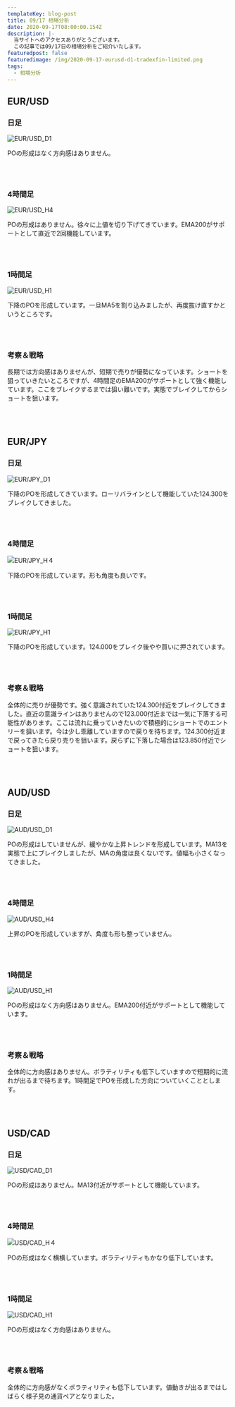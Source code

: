 ```yaml
---
templateKey: blog-post
title: 09/17 相場分析
date: 2020-09-17T08:00:00.154Z
description: |-
  当サイトへのアクセスありがとうございます。
  この記事では09/17日の相場分析をご紹介いたします。
featuredpost: false
featuredimage: /img/2020-09-17-eurusd-d1-tradexfin-limited.png
tags:
  - 相場分析
---
```

## EUR/USD

### 日足

![EUR/USD_D1](/img/2020-09-17-eurusd-d1-tradexfin-limited.png)

POの形成はなく方向感はありません。

<br/>
<br/>

### 4時間足

![EUR/USD_H4](/img/2020-09-17-eurusd-h4-tradexfin-limited.png)

POの形成はありません。徐々に上値を切り下げてきています。EMA200がサポートとして直近で2回機能しています。

<br/>
<br/>

### 1時間足

![EUR/USD_H1](/img/2020-09-17-eurusd-h1-tradexfin-limited.png)

下降のPOを形成しています。一旦MA5を割り込みましたが、再度抜け直すかというところです。

<br/>
<br/>

### 考察＆戦略

長期では方向感はありませんが、短期で売りが優勢になっています。ショートを狙っていきたいところですが、4時間足のEMA200がサポートとして強く機能しています。ここをブレイクするまでは狙い難いです。実態でブレイクしてからショートを狙います。

<br/>
<br/>

## EUR/JPY

### 日足

![EUR/JPY_D1](/img/2020-09-17-eurjpy-d1-tradexfin-limited.png)

下降のPOを形成してきています。ローリバラインとして機能していた124.300をブレイクしてきました。

<br/>
<br/>

### 4時間足

![EUR/JPY_H４](/img/2020-09-17-eurjpy-h4-tradexfin-limited.png)

下降のPOを形成しています。形も角度も良いです。

<br/>
<br/>

### 1時間足

![EUR/JPY_H1](/img/2020-09-17-eurjpy-h1-tradexfin-limited.png)

下降のPOを形成しています。124.000をブレイク後やや買いに押されています。

<br/>
<br/>

### 考察＆戦略

全体的に売りが優勢です。強く意識されていた124.300付近をブレイクしてきました。直近の意識ラインはありませんので123.000付近までは一気に下落する可能性があります。ここは流れに乗っていきたいので積極的にショートでのエントリーを狙います。今は少し乖離していますので戻りを待ちます。124.300付近まで戻ってきたら戻り売りを狙います。戻らずに下落した場合は123.850付近でショートを狙います。

<br/>
<br/>

## AUD/USD

### 日足

![AUD/USD_D1](/img/2020-09-17-audusd-d1-tradexfin-limited.png)

POの形成はしていませんが、緩やかな上昇トレンドを形成しています。MA13を実態で上にブレイクしましたが、MAの角度は良くないです。値幅も小さくなってきました。

<br/>
<br/>

### 4時間足

![AUD/USD_H4](/img/2020-09-17-audusd-h4-tradexfin-limited.png)

上昇のPOを形成していますが、角度も形も整っていません。

<br/>
<br/>

### 1時間足

![AUD/USD_H1](/img/2020-09-17-audusd-h1-tradexfin-limited.png)

POの形成はなく方向感はありません。EMA200付近がサポートとして機能しています。

<br/>
<br/>

### 考察＆戦略

全体的に方向感はありません。ボラティリティも低下していますので短期的に流れが出るまで待ちます。1時間足でPOを形成した方向についていくこととします。

<br/>
<br/>

## USD/CAD

### 日足

![USD/CAD_D1](/img/2020-09-17-usdcad-d1-tradexfin-limited.png)

POの形成はありません。MA13付近がサポートとして機能しています。

<br/>
<br/>

### 4時間足

![USD/CAD_H４](/img/2020-09-17-usdcad-h4-tradexfin-limited.png)

POの形成はなく横横しています。ボラティリティもかなり低下しています。

<br/>
<br/>

### 1時間足

![USD/CAD_H1](/img/2020-09-17-usdcad-h1-tradexfin-limited.png)

POの形成はなく方向感はありません。

<br/>
<br/>

### 考察＆戦略

全体的に方向感がなくボラティリティも低下しています。値動きが出るまではしばらく様子見の通貨ペアとなりました。

